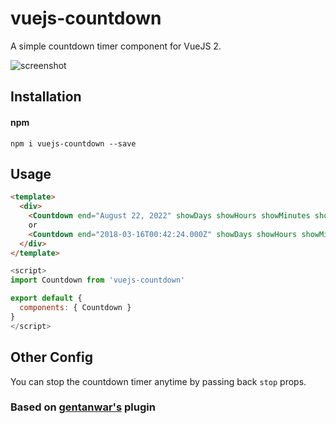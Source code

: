 # vuejs-countdown
A simple countdown timer component for VueJS 2.

![screenshot](https://raw.githubusercontent.com/getanwar/vuejs-countdown/master/scr.png "Vue JS Countdown")

## Installation
#### npm

`npm i vuejs-countdown --save`


## Usage

```html
<template>
  <div>
    <Countdown end="August 22, 2022" showDays showHours showMinutes showSeconds></Countdown>
    or 
    <Countdown end="2018-03-16T00:42:24.000Z" showDays showHours showMinutes showSeconds></Countdown>
  </div>
</template>
```

```javascript
<script>
import Countdown from 'vuejs-countdown'

export default {
  components: { Countdown }
}
</script>
```

## Other Config

You can stop the countdown timer anytime by passing back `stop` props.


### Based on [gentanwar's](https://github.com/getanwar/vuejs-countdown) plugin
